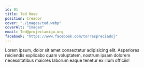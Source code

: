 ```yaml
---
id: 01
title: Ted Rose
position: Creador
cover: "./images/ted.webp"
coverAlt: "Imagen"
email: Ted@projectamigo.org
facebook: "https://www.facebook.com/torrespreciadoj"
---
```


Lorem ipsum, dolor sit amet consectetur adipisicing elit. Asperiores
reiciendis explicabo quam voluptatem, nostrum ipsam dolorem necessitatibus
maiores laborum eaque tenetur ex illum officiis!
